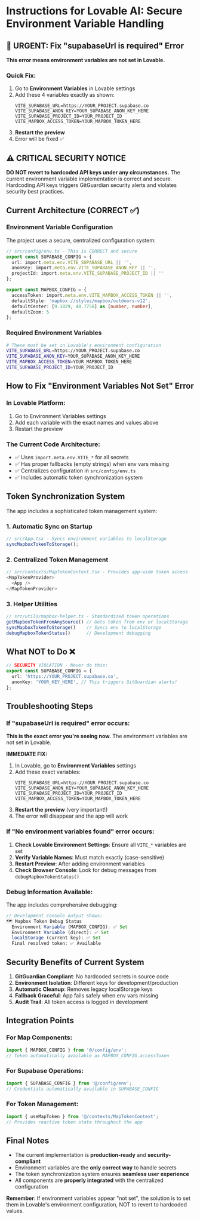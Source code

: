 # Instructions for Lovable AI: Secure Environment Variable Handling

## 🚨 URGENT: Fix "supabaseUrl is required" Error

**This error means environment variables are not set in Lovable.**

### Quick Fix:
1. Go to **Environment Variables** in Lovable settings
2. Add these 4 variables exactly as shown:
   ```
   VITE_SUPABASE_URL=https://YOUR_PROJECT.supabase.co
   VITE_SUPABASE_ANON_KEY=YOUR_SUPABASE_ANON_KEY_HERE
   VITE_SUPABASE_PROJECT_ID=YOUR_PROJECT_ID
   VITE_MAPBOX_ACCESS_TOKEN=YOUR_MAPBOX_TOKEN_HERE
   ```
3. **Restart the preview**
4. Error will be fixed ✅

## ⚠️ CRITICAL SECURITY NOTICE

**DO NOT revert to hardcoded API keys under any circumstances.** The current environment variable implementation is correct and secure. Hardcoding API keys triggers GitGuardian security alerts and violates security best practices.

## Current Architecture (CORRECT ✅)

### Environment Variable Configuration
The project uses a secure, centralized configuration system:

```typescript
// src/config/env.ts - This is CORRECT and secure
export const SUPABASE_CONFIG = {
  url: import.meta.env.VITE_SUPABASE_URL || '',
  anonKey: import.meta.env.VITE_SUPABASE_ANON_KEY || '',
  projectId: import.meta.env.VITE_SUPABASE_PROJECT_ID || ''
};

export const MAPBOX_CONFIG = {
  accessToken: import.meta.env.VITE_MAPBOX_ACCESS_TOKEN || '',
  defaultStyle: 'mapbox://styles/mapbox/outdoors-v12',
  defaultCenter: [9.1829, 48.7758] as [number, number],
  defaultZoom: 5
};
```

### Required Environment Variables
```bash
# These must be set in Lovable's environment configuration
VITE_SUPABASE_URL=https://YOUR_PROJECT.supabase.co
VITE_SUPABASE_ANON_KEY=YOUR_SUPABASE_ANON_KEY_HERE
VITE_MAPBOX_ACCESS_TOKEN=YOUR_MAPBOX_TOKEN_HERE
VITE_SUPABASE_PROJECT_ID=YOUR_PROJECT_ID
```

## How to Fix "Environment Variables Not Set" Error

### In Lovable Platform:
1. Go to Environment Variables settings
2. Add each variable with the exact names and values above
3. Restart the preview

### The Current Code Architecture:
- ✅ Uses `import.meta.env.VITE_*` for all secrets
- ✅ Has proper fallbacks (empty strings) when env vars missing
- ✅ Centralizes configuration in `src/config/env.ts`
- ✅ Includes automatic token synchronization system

## Token Synchronization System

The app includes a sophisticated token management system:

### 1. Automatic Sync on Startup
```typescript
// src/App.tsx - Syncs environment variables to localStorage
syncMapboxTokenToStorage();
```

### 2. Centralized Token Management
```typescript
// src/contexts/MapTokenContext.tsx - Provides app-wide token access
<MapTokenProvider>
  <App />
</MapTokenProvider>
```

### 3. Helper Utilities
```typescript
// src/utils/mapbox-helper.ts - Standardized token operations
getMapboxTokenFromAnySource() // Gets token from env or localStorage
syncMapboxTokenToStorage()    // Syncs env to localStorage
debugMapboxTokenStatus()      // Development debugging
```

## What NOT to Do ❌

```typescript
// SECURITY VIOLATION - Never do this:
export const SUPABASE_CONFIG = {
  url: 'https://YOUR_PROJECT.supabase.co',
  anonKey: 'YOUR_KEY_HERE', // This triggers GitGuardian alerts!
};
```

## Troubleshooting Steps

### If "supabaseUrl is required" error occurs:

**This is the exact error you're seeing now.** The environment variables are not set in Lovable.

**IMMEDIATE FIX:**
1. In Lovable, go to **Environment Variables** settings
2. Add these exact variables:
   ```
   VITE_SUPABASE_URL=https://YOUR_PROJECT.supabase.co
   VITE_SUPABASE_ANON_KEY=YOUR_SUPABASE_ANON_KEY_HERE
   VITE_SUPABASE_PROJECT_ID=YOUR_PROJECT_ID
   VITE_MAPBOX_ACCESS_TOKEN=YOUR_MAPBOX_TOKEN_HERE
   ```
3. **Restart the preview** (very important!)
4. The error will disappear and the app will work

### If "No environment variables found" error occurs:

1. **Check Lovable Environment Settings**: Ensure all `VITE_*` variables are set
2. **Verify Variable Names**: Must match exactly (case-sensitive)
3. **Restart Preview**: After adding environment variables
4. **Check Browser Console**: Look for debug messages from `debugMapboxTokenStatus()`

### Debug Information Available:
The app includes comprehensive debugging:
```javascript
// Development console output shows:
🗺️ Mapbox Token Debug Status
  Environment Variable (MAPBOX_CONFIG): ✅ Set
  Environment Variable (direct): ✅ Set  
  localStorage (current key): ✅ Set
  Final resolved token: ✅ Available
```

## Security Benefits of Current System

1. **GitGuardian Compliant**: No hardcoded secrets in source code
2. **Environment Isolation**: Different keys for development/production
3. **Automatic Cleanup**: Removes legacy localStorage keys
4. **Fallback Graceful**: App fails safely when env vars missing
5. **Audit Trail**: All token access is logged in development

## Integration Points

### For Map Components:
```typescript
import { MAPBOX_CONFIG } from '@/config/env';
// Token automatically available as MAPBOX_CONFIG.accessToken
```

### For Supabase Operations:
```typescript
import { SUPABASE_CONFIG } from '@/config/env';
// Credentials automatically available in SUPABASE_CONFIG
```

### For Token Management:
```typescript
import { useMapToken } from '@/contexts/MapTokenContext';
// Provides reactive token state throughout the app
```

## Final Notes

- The current implementation is **production-ready** and **security-compliant**
- Environment variables are the **only correct way** to handle secrets
- The token synchronization system ensures **seamless user experience**
- All components are **properly integrated** with the centralized configuration

**Remember**: If environment variables appear "not set", the solution is to set them in Lovable's environment configuration, NOT to revert to hardcoded values.